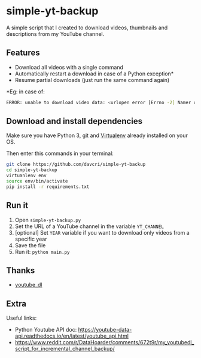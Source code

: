 # simple-yt-backup

A simple script that I created to download videos, thumbnails and descriptions
from my YouTube channel.

## Features

- Download all videos with a single command
- Automatically restart a download in case of a Python exception*
- Resume partial downloads (just run the same command again)

*Eg: in case of:

```bash
ERROR: unable to download video data: <urlopen error [Errno -2] Namer or service not known>
```

## Download and install dependencies

Make sure you have Python 3, git and
[Virtualenv](https://virtualenv.pypa.io/en/latest/)
already installed on your OS.

Then enter this commands in your terminal:

```sh
git clone https://github.com/davcri/simple-yt-backup
cd simple-yt-backup
virtuanlenv env
source env/bin/activate
pip install -r requirements.txt
```

## Run it

1. Open `simple-yt-backup.py`
2. Set the URL of a YouTube channel in the variable `YT_CHANNEL`
3. [optional] Set `YEAR` variable if you want to download only videos from a specific year
4. Save the file
5. Run it: `python main.py`

## Thanks

- [youtube_dl](https://github.com/ytdl-org/youtube-dl/)

## Extra

Useful links:

- Python Youtube API doc: https://youtube-data-api.readthedocs.io/en/latest/youtube_api.html
- https://www.reddit.com/r/DataHoarder/comments/672t9r/my_youtubedl_script_for_incremental_channel_backup/

